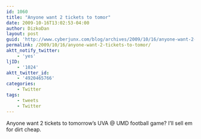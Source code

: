 ```yaml
---
id: 1060
title: "Anyone want 2 tickets to tomor"
date: 2009-10-16T13:02:53-04:00
author: DizkoDan
layout: post
guid: 'http://www.cyberjunx.com/blog/archives/2009/10/16/anyone-want-2-tickets-to-tomor/'
permalink: /2009/10/16/anyone-want-2-tickets-to-tomor/
aktt_notify_twitter:
    - 'yes'
ljID:
    - '1024'
aktt_twitter_id:
    - '4920465766'
categories:
    - Twitter
tags:
    - tweets
    - Twitter
---
```


Anyone want 2 tickets to tomorrow’s UVA @ UMD football game? I’ll sell em for dirt cheap.